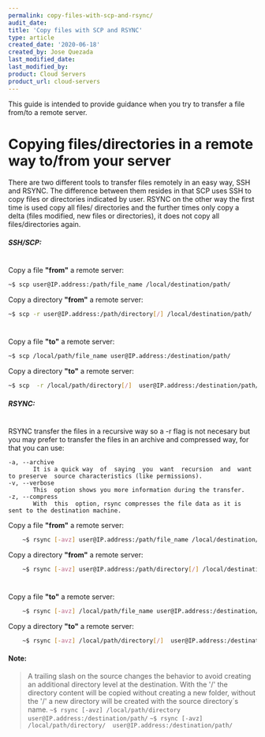 ```yaml
---
permalink: copy-files-with-scp-and-rsync/
audit_date:
title: 'Copy files with SCP and RSYNC'
type: article
created_date: '2020-06-18'
created_by: Jose Quezada
last_modified_date:
last_modified_by:
product: Cloud Servers
product_url: cloud-servers
---
```


This guide is intended to provide guidance when you try to transfer a file from/to a remote server.

# Copying files/directories in a remote way to/from your server

There are two different tools to transfer files remotely in an easy way, SSH and RSYNC. The difference between them resides in that SCP uses SSH to copy files or directories indicated by user. RSYNC on the other way the first time is used copy all files/ directories and the further times only copy a delta (files modified, new files or directories), it does not copy all files/directories again.

##### SSH/SCP:
#
Copy a file **"from"** a remote server:
```sh
~$ scp user@IP.address:/path/file_name /local/destination/path/
```
Copy a directory **"from"** a remote server:
```sh
~$ scp -r user@IP.address:/path/directory[/] /local/destination/path/
```
#
Copy a file **"to"** a remote server:
```sh
~$ scp /local/path/file_name user@IP.address:/destination/path/
```
Copy a directory **"to"** a remote server:
```sh
~$ scp  -r /local/path/directory[/]  user@IP.address:/destination/path/
```

##### RSYNC:
#
RSYNC transfer the files in a recursive way so a -r flag is not necesary but you may prefer to transfer the files in an archive and compressed way, for that you can use:

	-a, --archive
	       It is a quick way  of  saying  you  want  recursion  and  want  to preserve  source characteristics (like permissions).
	-v, --verbose
	       This  option shows you more information during the transfer.
	-z, --compress
	       With  this  option, rsync compresses the file data as it is sent to the destination machine.

Copy a file **"from"** a remote server:
```sh
	~$ rsync [-avz] user@IP.address:/path/file_name /local/destination/path/
```
Copy a directory **"from"** a remote server:
```sh
	~$ rsync [-avz] user@IP.address:/path/directory[/] /local/destination/path/
```
#
Copy a file **"to"** a remote server:
```sh
	~$ rsync [-avz] /local/path/file_name user@IP.address:/destination/path/
```
Copy a directory **"to"** a remote server:
```sh
	~$ rsync [-avz] /local/path/directory[/]  user@IP.address:/destination/path/
```


#### Note:
> A  trailing  slash on the source changes the behavior to avoid creating an additional directory level at the destination. With the '/' the directory content will be copied without creating a new folder, without the '/' a new directory will be created with the source directory´s name.
            `
            ~$ rsync [-avz] /local/path/directory  user@IP.address:/destination/path/
            `
            `
            ~$ rsync [-avz] /local/path/directory/  user@IP.address:/destination/path/
            `
